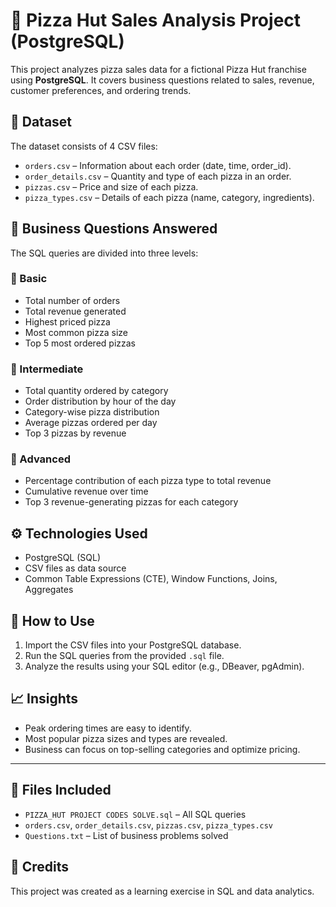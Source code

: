 
# 🍕 Pizza Hut Sales Analysis Project (PostgreSQL)

This project analyzes pizza sales data for a fictional Pizza Hut franchise using **PostgreSQL**. It covers business questions related to sales, revenue, customer preferences, and ordering trends.

## 📂 Dataset

The dataset consists of 4 CSV files:

- `orders.csv` – Information about each order (date, time, order_id).
- `order_details.csv` – Quantity and type of each pizza in an order.
- `pizzas.csv` – Price and size of each pizza.
- `pizza_types.csv` – Details of each pizza (name, category, ingredients).

## 🧠 Business Questions Answered

The SQL queries are divided into three levels:

### 🔹 Basic

- Total number of orders
- Total revenue generated
- Highest priced pizza
- Most common pizza size
- Top 5 most ordered pizzas

### 🔸 Intermediate

- Total quantity ordered by category
- Order distribution by hour of the day
- Category-wise pizza distribution
- Average pizzas ordered per day
- Top 3 pizzas by revenue

### 🔺 Advanced

- Percentage contribution of each pizza type to total revenue
- Cumulative revenue over time
- Top 3 revenue-generating pizzas for each category

## ⚙️ Technologies Used

- PostgreSQL (SQL)
- CSV files as data source
- Common Table Expressions (CTE), Window Functions, Joins, Aggregates

## 📌 How to Use

1. Import the CSV files into your PostgreSQL database.
2. Run the SQL queries from the provided `.sql` file.
3. Analyze the results using your SQL editor (e.g., DBeaver, pgAdmin).

## 📈 Insights

- Peak ordering times are easy to identify.
- Most popular pizza sizes and types are revealed.
- Business can focus on top-selling categories and optimize pricing.

---

## 📁 Files Included

- `PIZZA_HUT PROJECT CODES SOLVE.sql` – All SQL queries
- `orders.csv`, `order_details.csv`, `pizzas.csv`, `pizza_types.csv`
- `Questions.txt` – List of business problems solved

## 🙌 Credits

This project was created as a learning exercise in SQL and data analytics.
